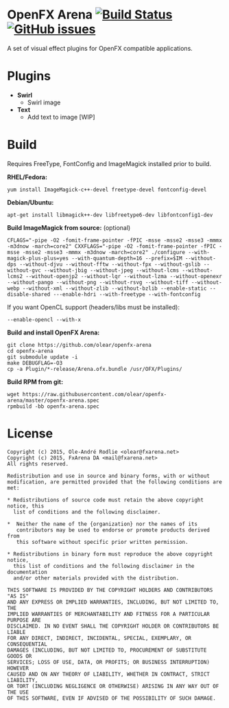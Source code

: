 OpenFX Arena [![Build Status](https://travis-ci.org/olear/openfx-arena.svg)](https://travis-ci.org/olear/openfx-arena) [![GitHub issues](https://img.shields.io/github/issues/olear/openfx-arena.svg)](https://github.com/olear/openfx-arena/issues)
============

A set of visual effect plugins for OpenFX compatible applications.

Plugins
=======
 * **Swirl**
   * Swirl image
 * **Text**
   * Add text to image [WIP]

Build
=====

Requires FreeType, FontConfig and ImageMagick installed prior to build.

**RHEL/Fedora:**
```
yum install ImageMagick-c++-devel freetype-devel fontconfig-devel
```

**Debian/Ubuntu:**
```
apt-get install libmagick++-dev libfreetype6-dev libfontconfig1-dev
```

**Build ImageMagick from source:** (optional)
```
CFLAGS="-pipe -O2 -fomit-frame-pointer -fPIC -msse -msse2 -msse3 -mmmx -m3dnow -march=core2" CXXFLAGS="-pipe -O2 -fomit-frame-pointer -fPIC -msse -msse2 -msse3 -mmmx -m3dnow -march=core2" ./configure --with-magick-plus-plus=yes --with-quantum-depth=16 --prefix=$IM --without-dps --without-djvu --without-fftw --without-fpx --without-gslib --without-gvc --without-jbig --without-jpeg --without-lcms --without-lcms2 --without-openjp2 --without-lqr --without-lzma --without-openexr --without-pango --without-png --without-rsvg --without-tiff --without-webp --without-xml --without-zlib --without-bzlib --enable-static --disable-shared ---enable-hdri --with-freetype --with-fontconfig
```
If you want OpenCL support (headers/libs must be installed):
```
--enable-opencl --with-x
```

**Build and install OpenFX Arena:**
```
git clone https://github.com/olear/openfx-arena
cd openfx-arena
git submodule update -i
make DEBUGFLAG=-O3
cp -a Plugin/*-release/Arena.ofx.bundle /usr/OFX/Plugins/
```

**Build RPM from git:**
```
wget https://raw.githubusercontent.com/olear/openfx-arena/master/openfx-arena.spec
rpmbuild -bb openfx-arena.spec
```

License
=======
```
Copyright (c) 2015, Ole-André Rodlie <olear@fxarena.net>
Copyright (c) 2015, FxArena DA <mail@fxarena.net>
All rights reserved.

Redistribution and use in source and binary forms, with or without
modification, are permitted provided that the following conditions are met:

* Redistributions of source code must retain the above copyright notice, this
  list of conditions and the following disclaimer.

*  Neither the name of the {organization} nor the names of its
   contributors may be used to endorse or promote products derived from
   this software without specific prior written permission.

* Redistributions in binary form must reproduce the above copyright notice,
  this list of conditions and the following disclaimer in the documentation
  and/or other materials provided with the distribution.

THIS SOFTWARE IS PROVIDED BY THE COPYRIGHT HOLDERS AND CONTRIBUTORS "AS IS"
AND ANY EXPRESS OR IMPLIED WARRANTIES, INCLUDING, BUT NOT LIMITED TO, THE
IMPLIED WARRANTIES OF MERCHANTABILITY AND FITNESS FOR A PARTICULAR PURPOSE ARE
DISCLAIMED. IN NO EVENT SHALL THE COPYRIGHT HOLDER OR CONTRIBUTORS BE LIABLE
FOR ANY DIRECT, INDIRECT, INCIDENTAL, SPECIAL, EXEMPLARY, OR CONSEQUENTIAL
DAMAGES (INCLUDING, BUT NOT LIMITED TO, PROCUREMENT OF SUBSTITUTE GOODS OR
SERVICES; LOSS OF USE, DATA, OR PROFITS; OR BUSINESS INTERRUPTION) HOWEVER
CAUSED AND ON ANY THEORY OF LIABILITY, WHETHER IN CONTRACT, STRICT LIABILITY,
OR TORT (INCLUDING NEGLIGENCE OR OTHERWISE) ARISING IN ANY WAY OUT OF THE USE
OF THIS SOFTWARE, EVEN IF ADVISED OF THE POSSIBILITY OF SUCH DAMAGE.
```
